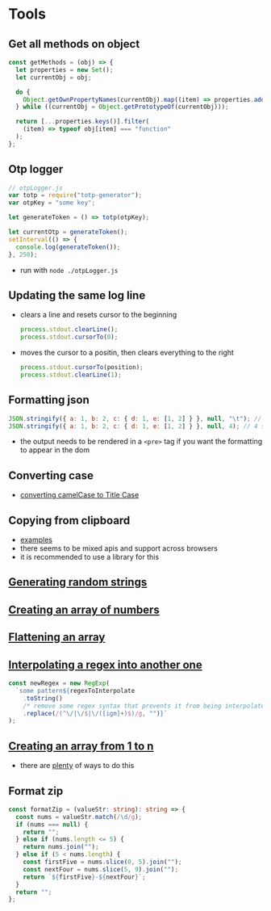 # Tools

## Get all methods on object

```js
const getMethods = (obj) => {
  let properties = new Set();
  let currentObj = obj;

  do {
    Object.getOwnPropertyNames(currentObj).map((item) => properties.add(item));
  } while ((currentObj = Object.getPrototypeOf(currentObj)));

  return [...properties.keys()].filter(
    (item) => typeof obj[item] === "function"
  );
};
```

## Otp logger

```js
// otpLogger.js
var totp = require("totp-generator");
var otpKey = "some key";

let generateToken = () => totp(otpKey);

let currentOtp = generateToken();
setInterval(() => {
  console.log(generateToken());
}, 250);
```

- run with `node ./otpLogger.js`

## Updating the same log line

- clears a line and resets cursor to the beginning

  ```js
  process.stdout.clearLine();
  process.stdout.cursorTo(0);
  ```

- moves the cursor to a positin, then clears everything to the right

  ```js
  process.stdout.cursorTo(position);
  process.stdout.clearLine(1);
  ```

## Formatting json

```js
JSON.stringify({ a: 1, b: 2, c: { d: 1, e: [1, 2] } }, null, "\t"); // tabs
JSON.stringify({ a: 1, b: 2, c: { d: 1, e: [1, 2] } }, null, 4); // 4 spaces
```

- the output needs to be rendered in a `<pre>` tag if you want the formatting to appear in the dom

## Converting case

- [converting camelCase to Title Case](https://stackoverflow.com/questions/4149276/how-to-convert-camelcase-to-camel-case)

## Copying from clipboard

- [examples](https://stackoverflow.com/questions/400212/how-do-i-copy-to-the-clipboard-in-javascript)
- there seems to be mixed apis and support across browsers
- it is recommended to use a library for this

## [Generating random strings](https://stackoverflow.com/questions/1349404/generate-random-string-characters-in-javascript)

## [Creating an array of numbers](https://stackoverflow.com/questions/3746725/how-to-create-an-array-containing-1-n)

## [Flattening an array](https://developer.mozilla.org/en-US/docs/Web/JavaScript/Reference/Global_Objects/Array/flat)

## [Interpolating a regex into another one](https://gist.github.com/elclanrs/3891362)

```js
const newRegex = new RegExp(
  `some pattern${regexToInterpolate
    .toString()
    /* remove some regex syntax that prevents it from being interpolated into another regex */
    .replace(/(^\/|\/$|\/([igm]+)$)/g, "")}`
);
```

## [Creating an array from 1 to n](https://stackoverflow.com/questions/3746725/how-to-create-an-array-containing-1-n)

- there are [plenty](https://stackoverflow.com/a/33352604) of ways to do this

## Format zip

```ts
const formatZip = (valueStr: string): string => {
  const nums = valueStr.match(/\d/g);
  if (nums === null) {
    return "";
  } else if (nums.length <= 5) {
    return nums.join("");
  } else if (5 < nums.length) {
    const firstFive = nums.slice(0, 5).join("");
    const nextFour = nums.slice(5, 9).join("");
    return `${firstFive}-${nextFour}`;
  }
  return "";
};
```

